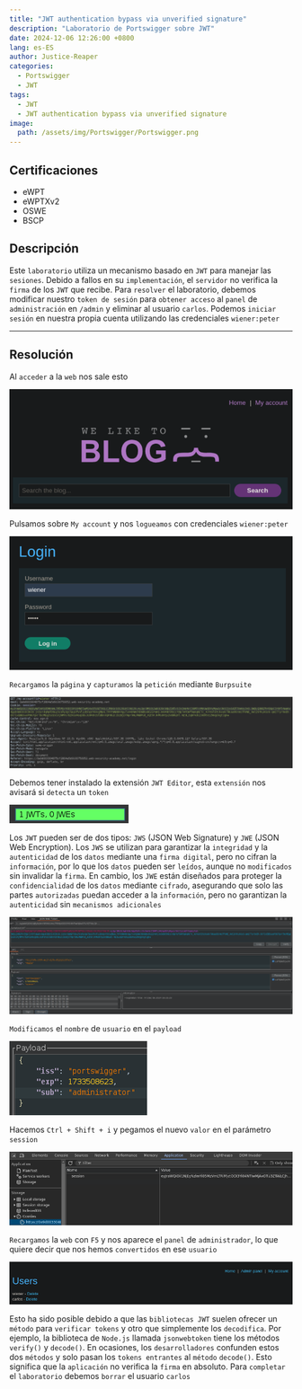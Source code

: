 ```yaml
---
title: "JWT authentication bypass via unverified signature"
description: "Laboratorio de Portswigger sobre JWT"
date: 2024-12-06 12:26:00 +0800
lang: es-ES
author: Justice-Reaper
categories:
  - Portswigger
  - JWT
tags:
  - JWT
  - JWT authentication bypass via unverified signature
image:
  path: /assets/img/Portswigger/Portswigger.png
---
```


## Certificaciones

- eWPT
- eWPTXv2
- OSWE
- BSCP
  
## Descripción

Este `laboratorio` utiliza un mecanismo basado en `JWT` para manejar las `sesiones`. Debido a fallos en su `implementación`, el `servidor` no verifica la `firma` de los `JWT` que recibe. Para `resolver` el laboratorio, debemos modificar nuestro `token de sesión` para `obtener acceso` al `panel` de `administración` en `/admin` y eliminar al usuario `carlos`. Podemos `iniciar sesión` en nuestra propia cuenta utilizando las credenciales `wiener:peter`

---

## Resolución

Al `acceder` a la `web` nos sale esto

![](/assets/img/JWT-Lab-1/image_1.png)

Pulsamos sobre `My account` y nos `logueamos` con credenciales `wiener:peter`

![](/assets/img/JWT-Lab-1/image_2.png)

`Recargamos` la `página` y `capturamos` la `petición` mediante `Burpsuite`

![](/assets/img/JWT-Lab-1/image_3.png)

Debemos tener instalado la extensión `JWT Editor`, esta `extensión` nos avisará si `detecta` un `token`

![](/assets/img/JWT-Lab-1/image_4.png)

Los `JWT` pueden ser de dos tipos: `JWS` (JSON Web Signature) y `JWE` (JSON Web Encryption). Los `JWS` se utilizan para garantizar la `integridad` y la `autenticidad` de los `datos` mediante una `firma digital`, pero no cifran la `información`, por lo que los `datos` pueden ser `leídos`, aunque no `modificados` sin invalidar la `firma`. En cambio, los `JWE` están diseñados para proteger la `confidencialidad` de los `datos` mediante `cifrado`, asegurando que solo las partes `autorizadas` puedan acceder a la `información`, pero no garantizan la `autenticidad` sin `mecanismos adicionales`

![](/assets/img/JWT-Lab-1/image_5.png)

`Modificamos` el `nombre` de `usuario` en el `payload`

![](/assets/img/JWT-Lab-1/image_6.png)

Hacemos `Ctrl + Shift + i` y pegamos el nuevo `valor` en el parámetro `session`

![](/assets/img/JWT-Lab-1/image_7.png)

`Recargamos` la `web` con `F5` y nos aparece el `panel` de `administrador`, lo que quiere decir que nos hemos `convertidos` en ese `usuario`

![](/assets/img/JWT-Lab-1/image_8.png)

Esto ha sido posible debido a que las `bibliotecas JWT` suelen ofrecer un `método` para `verificar tokens` y otro que simplemente los `decodifica`. Por ejemplo, la biblioteca de `Node.js` llamada `jsonwebtoken` tiene los métodos `verify()` y `decode()`. En ocasiones, los `desarrolladores` confunden estos dos `métodos` y solo pasan los `tokens entrantes` al `método` `decode()`. Esto significa que la `aplicación` no verifica la `firma` en absoluto. Para `completar` el `laboratorio` debemos `borrar` el usuario `carlos`
